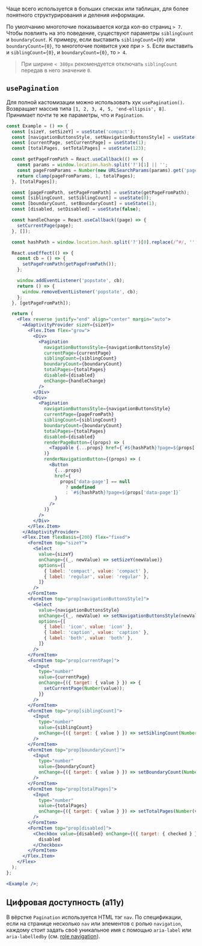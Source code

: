 Чаще всего используется в больших списках или таблицах, для более понятного структурирования и деления информации.

По умолчанию многоточие показывается когда кол-во страниц `> 7`. Чтобы повлиять на это поведение, существуют параметры `siblingCount` и `boundaryCount`.
К примеру, если выставить `siblingCount={0}` или `boundaryCount={0}`, то многоточие появится уже при `> 5`.
Если выставить и `siblingCount={0}`, и `boundaryCount={0}`, то `> 4`.

> При ширине `< 380px` рекомендуется отключать `siblingCount` передав в него значение `0`.

## `usePagination`

Для полной кастомизации можно использовать хук `usePagination()`. Возвращает массив типа `[1, 2, 3, 4, 5, 'end-ellipsis', 8]`. Принимает почти те же параметры, что и `Pagination`.

```jsx { "props": { "layout": false, "adaptivity": true, "iframe": false } }
const Example = () => {
  const [sizeY, setSizeY] = useState('compact');
  const [navigationButtonsStyle, setNavigationButtonsStyle] = useState('icon');
  const [currentPage, setCurrentPage] = useState(1);
  const [totalPages, setTotalPages] = useState(123);

  const getPageFromPath = React.useCallback(() => {
    const params = window.location.hash.split('?')[1] || '';
    const pageFromParams = Number(new URLSearchParams(params).get('page')) || 1;
    return clamp(pageFromParams, 1, totalPages);
  }, [totalPages]);

  const [pageFromPath, setPageFromPath] = useState(getPageFromPath);
  const [siblingCount, setSiblingCount] = useState(0);
  const [boundaryCount, setBoundaryCount] = useState(1);
  const [disabled, setDisabled] = useState(false);

  const handleChange = React.useCallback((page) => {
    setCurrentPage(page);
  }, []);

  const hashPath = window.location.hash.split('?')[0].replace(/^#/, '');

  React.useEffect(() => {
    const cb = () => {
      setPageFromPath(getPageFromPath());
    };

    window.addEventListener('popstate', cb);
    return () => {
      window.removeEventListener('popstate', cb);
    };
  }, [getPageFromPath]);

  return (
    <Flex reverse justify="end" align="center" margin="auto">
      <AdaptivityProvider sizeY={sizeY}>
        <Flex.Item flex="grow">
          <Div>
            <Pagination
              navigationButtonsStyle={navigationButtonsStyle}
              currentPage={currentPage}
              siblingCount={siblingCount}
              boundaryCount={boundaryCount}
              totalPages={totalPages}
              disabled={disabled}
              onChange={handleChange}
            />
          </Div>
          <Div>
            <Pagination
              navigationButtonsStyle={navigationButtonsStyle}
              currentPage={pageFromPath}
              siblingCount={siblingCount}
              boundaryCount={boundaryCount}
              totalPages={totalPages}
              disabled={disabled}
              renderPageButton={(props) => (
                <Tappable {...props} href={`#${hashPath}?page=${props['data-page']}`} />
              )}
              renderNavigationButton={(props) => (
                <Button
                  {...props}
                  href={
                    props['data-page'] == null
                      ? undefined
                      : `#${hashPath}?page=${props['data-page']}`
                  }
                />
              )}
            />
          </Div>
        </Flex.Item>
      </AdaptivityProvider>
      <Flex.Item flexBasis={200} flex="fixed">
        <FormItem top="sizeY">
          <Select
            value={sizeY}
            onChange={(_, newValue) => setSizeY(newValue)}
            options={[
              { label: 'compact', value: 'compact' },
              { label: 'regular', value: 'regular' },
            ]}
          />
        </FormItem>
        <FormItem top="prop[navigationButtonsStyle]">
          <Select
            value={navigationButtonsStyle}
            onChange={(_, newValue) => setNavigationButtonsStyle(newValue)}
            options={[
              { label: 'icon', value: 'icon' },
              { label: 'caption', value: 'caption' },
              { label: 'both', value: 'both' },
            ]}
          />
        </FormItem>
        <FormItem top="prop[currentPage]">
          <Input
            type="number"
            value={currentPage}
            onChange={({ target: { value } }) => {
              setCurrentPage(Number(value));
            }}
          />
        </FormItem>
        <FormItem top="prop[siblingCount]">
          <Input
            type="number"
            value={siblingCount}
            onChange={({ target: { value } }) => setSiblingCount(Number(value))}
          />
        </FormItem>
        <FormItem top="prop[boundaryCount]">
          <Input
            type="number"
            value={boundaryCount}
            onChange={({ target: { value } }) => setBoundaryCount(Number(value))}
          />
        </FormItem>
        <FormItem top="prop[totalPages]">
          <Input
            type="number"
            value={totalPages}
            onChange={({ target: { value } }) => setTotalPages(Number(value))}
          />
        </FormItem>
        <FormItem top="prop[disabled]">
          <Checkbox value={disabled} onChange={({ target: { checked } }) => setDisabled(checked)}>
            disabled
          </Checkbox>
        </FormItem>
      </Flex.Item>
    </Flex>
  );
};

<Example />;
```

## Цифровая доступность (a11y)

В вёрстке `Pagination` используется HTML тэг `nav`. По спецификации, если на странице несколько `nav` или элементов с ролью `navigation`, каждому стоит задать своё уникальное имя с помощью `aria-label` или `aria-labelledby` (см. [role navigation](https://doka.guide/a11y/role-navigation/#kak-pishetsya)).
